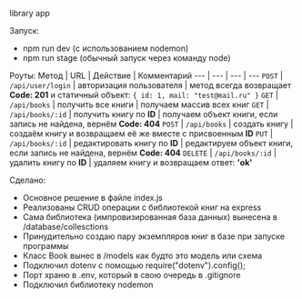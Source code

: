 library app

Запуск:
- npm run dev (с использованием nodemon)
- npm run stage (обычный запуск через команду node)

Роуты:
Метод | URL | Действие | Комментарий
--- | --- | ---  | ---
`POST` | `/api/user/login` | авторизация пользователя | метод всегда возвращает **Code: 201** и статичный объект: `{ id: 1, mail: "test@mail.ru" }`
`GET` | `/api/books` | получить все книги | получаем массив всех книг
`GET` | `/api/books/:id` | получить книгу по **ID** | получаем объект книги, если запись не найдена, вернём **Code: 404** 
`POST` | `/api/books` | создать книгу | создаём книгу и возвращаем её же вместе с присвоенным **ID**
`PUT` | `/api/books/:id` | редактировать книгу по **ID** | редактируем объект книги, если запись не найдена, вернём **Code: 404**
`DELETE` | `/api/books/:id` | удалить книгу по **ID** | удаляем книгу и возвращаем ответ: **'ok'**

Сделано:
- Основное решение в файле index.js
- Реализованы CRUD операции с библиотекой книг на express
- Сама библиотека (импровизированная база данных) вынесена в /database/collesctions
- Принудительно создаю пару экземпляров книг в базе при запуске программы
- Класс Book вынес в /models как будто это модель или схема
- Подключил dotenv с помощью require("dotenv").config();
- Порт храню в .env, который в свою очередь в .gitignore
- Подключил библиотеку nodemon